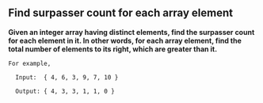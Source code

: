 ## Find surpasser count for each array element ##

**Given an integer array having distinct elements, find the surpasser count for each element in it. In other words, for each array element, find the total number of 
elements to its right, which are greater than it.**

    For example,

      Input:  { 4, 6, 3, 9, 7, 10 }

      Output: { 4, 3, 3, 1, 1, 0 }
